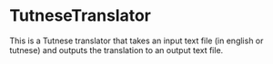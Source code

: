 # TutneseTranslator
This is a Tutnese translator that takes an input text file (in english or tutnese) and outputs the translation to an output text file.
